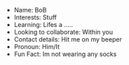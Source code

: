- Name: BoB
- Interests: Stuff
- Learning: Lifes a .....
- Looking to collaborate: Within you
- Contact details: Hit me on my beeper
- Pronoun: Him/It
- Fun Fact: Im not wearing any socks

<!---
UniBoBinU/UniBoBinU is a ✨ special ✨ repository because its `README.md` (this file) appears on your GitHub profile.
You can click the Preview link to take a look at your changes.
--->
